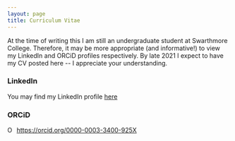 ```yaml
---
layout: page
title: Curriculum Vitae
---
```


At the time of writing this I am still an undergraduate student at Swarthmore College. Therefore, it may be more appropriate (and informative!) to view my LinkedIn and ORCiD profiles respectively. By late 2021 I expect to have my CV posted here -- I appreciate your understanding. 



### LinkedIn

You may find my LinkedIn profile [here](https://www.linkedin.com/in/geoffrey-jake-chanenson-925955148/)



### ORCiD

<div itemscope itemtype="https://schema.org/Person"><a itemprop="sameAs" content="https://orcid.org/0000-0003-3400-925X" href="https://orcid.org/0000-0003-3400-925X" target="orcid.widget" rel="me noopener noreferrer" style="vertical-align:top;"><img src="https://orcid.org/sites/default/files/images/orcid_16x16.png" style="width:1em;margin-right:.5em;" alt="ORCID iD icon">https://orcid.org/0000-0003-3400-925X</a></div>

